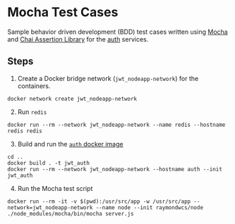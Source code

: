 # Mocha Test Cases
Sample behavior driven development (BDD) test cases written using [Mocha](https://mochajs.org) and [Chai Assertion Library](https://www.chaijs.com) for the [auth](../auth/auth-redis.js) services.

## Steps
1. Create a Docker bridge network (`jwt_nodeapp-network`) for the containers.
```
docker network create jwt_nodeapp-network
```
2. Run `redis`
```
docker run --rm --network jwt_nodeapp-network --name redis --hostname redis redis
```
3. Build and run the [`auth` docker image](../Dockerfile)
```
cd ..
docker build . -t jwt_auth
docker run --rm --network jwt_nodeapp-network --hostname auth --init jwt_auth
```
4. Run the Mocha test script
```
docker run --rm -it -v $(pwd):/usr/src/app -w /usr/src/app --network=jwt_nodeapp-network --name node --init raymondwcs/node ./node_modules/mocha/bin/mocha server.js
```
